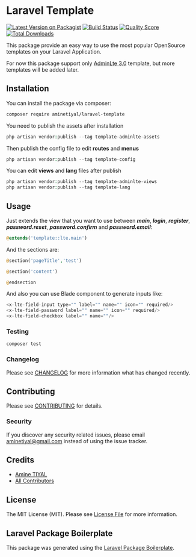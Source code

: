 # Laravel Template

[![Latest Version on Packagist](https://img.shields.io/packagist/v/aminetiyal/laravel-template.svg?style=flat-square)](https://packagist.org/packages/aminetiyal/laravel-template)
[![Build Status](https://img.shields.io/travis/aminetiyal/laravel-template/master.svg?style=flat-square)](https://travis-ci.org/aminetiyal/laravel-template)
[![Quality Score](https://img.shields.io/scrutinizer/g/aminetiyal/laravel-template.svg?style=flat-square)](https://scrutinizer-ci.com/g/aminetiyal/laravel-template)
[![Total Downloads](https://img.shields.io/packagist/dt/aminetiyal/laravel-template.svg?style=flat-square)](https://packagist.org/packages/aminetiyal/laravel-template)

This package provide an easy way to use the most popular OpenSource templates on your Laravel Application.

For now this package support only [AdminLte 3.0](https://github.com/ColorlibHQ/AdminLTE) template, but more templates will be added later.

## Installation

You can install the package via composer:

```bash
composer require aminetiyal/laravel-template
```

You need to publish the assets after installation
``` php
php artisan vendor:publish --tag template-adminlte-assets
```

Then publish the config file to edit **routes** and **menus**
``` php
php artisan vendor:publish --tag template-config
```

You can edit **views** and **lang** files after publish
``` php
php artisan vendor:publish --tag template-adminlte-views
php artisan vendor:publish --tag template-lang
```

## Usage

Just extends the view that you want to use between **_main_**, **_login_**, **_register_**, **_password.reset_**, **_password.confirm_** and **_password.email_**:
``` php
@extends('template::lte.main')
```

And the sections are:
``` php
@section('pageTitle','test')

@section('content')

@endsection
```

And also you can use Blade component to generate inputs like:
``` php
<x-lte-field-input type="" label="" name="" icon="" required/>
<x-lte-field-password label="" name="" icon="" required/>
<x-lte-field-checkbox label="" name=""/>
```
### Testing

``` bash
composer test
```

### Changelog

Please see [CHANGELOG](CHANGELOG.md) for more information what has changed recently.

## Contributing

Please see [CONTRIBUTING](CONTRIBUTING.md) for details.

### Security

If you discover any security related issues, please email [aminetiyal@gmail.com](mailto:aminetiyal@gmail.com) instead of using the issue tracker.

## Credits

- [Amine TIYAL](https://github.com/aminetiyal)
- [All Contributors](../../contributors)

## License

The MIT License (MIT). Please see [License File](LICENSE.md) for more information.

## Laravel Package Boilerplate

This package was generated using the [Laravel Package Boilerplate](https://laravelpackageboilerplate.com).
